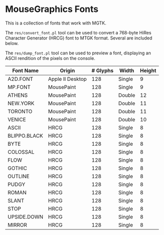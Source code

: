 # MouseGraphics Fonts

This is a collection of fonts that work with MGTK.

The `res/convert_font.pl` tool can be used to convert a 768-byte HiRes
Character Generator (HRCG) font to MTGK format. Several are included
below.

The `res/dump_font.pl` tool can be used to preview a font, displaying
an ASCII rendition of the pixels on the console.


Font Name | Origin | # Glyphs | Width | Height
--------- | ------ | -------- | ----- | ------
A2D.FONT | Apple II Desktop | 128 | Single | 9
MP.FONT | MousePaint | 128 | Single | 9
ATHENS | MousePaint | 128 | Double | 12
NEW.YORK | MousePaint | 128 | Double | 11
TORONTO | MousePaint | 128 | Double | 11
VENICE | MousePaint | 128 | Double | 10
ASCII | HRCG | 128 | Single | 8
BLIPPO.BLACK | HRCG | 128 | Single | 8
BYTE | HRCG | 128 | Single | 8
COLOSSAL | HRCG | 128 | Single | 8
FLOW | HRCG | 128 | Single | 8
GOTHIC | HRCG | 128 | Single | 8
OUTLINE | HRCG | 128 | Single | 8
PUDGY | HRCG | 128 | Single | 8
ROMAN | HRCG | 128 | Single | 8
SLANT | HRCG | 128 | Single | 8
STOP | HRCG | 128 | Single | 8
UPSIDE.DOWN | HRCG | 128 | Single | 8
MIRROR | HRCG | 128 | Single | 8
